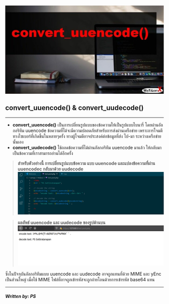 ![](img/uuencode.jpg)

## convert_uuencode() & convert_uudecode()
---------------------
* **convert_uuencode()** เป็นการเปลี่ยนรูปแบบของข้อความให้เป็นรูปแบบไบนารี่ โดยผ่านอัลกอริทึม uuencode ข้อความที่ได้จะมีความปลอดภัยสำหรับการส่งผ่านเครือข่าย เพราะการโจมตีทางไซเบอร์ที่เกิดขึ้นในหลายๆครั้ง ทางผู้โจมตีอาจประสงค์ต่อข้อมูลที่ส่ง ไป-มา ระหว่างเครือข่ายนั้นเอง 
* **convert_uudecode()** ใช้ถอดข้อความที่ได้ผ่านอัลกอริทึม uuencode มาแล้ว ให้กลับมาเป็นข้อความที่เราสามารถอ่านได้อีกครั้ง



> **สำหรับตัวอย่างนี้ การเปลี่ยนรูปแบบข้อความ แบบ uuencode และแปลงข้อความที่ผ่าน uuencodec กลับมาด้วย uudecode**  
![](img/uuencodeC.png)

>**ผลลัพธ์ uuencode และ uudecode ของรูปด้านบน**
![](img/uuencodeR.png)

ซึ่งในปัจจุบันอัลกอริทึมแบบ uuencode และ uudecode อาจถูกแทนที่ด้วย MIME และ yEnc เป็นส่วนใหญ่ เมื่อใช้ MIME ไฟล์ที่อาจถูกเข้ารหัสจะถูกถ่ายโอนด้วยการเข้ารหัส base64 แทน

-----------------------------
##### Written by: PS
